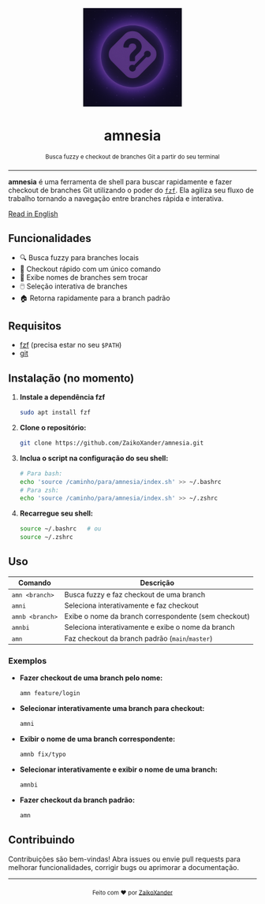<div align="center">
  <img src="github/docs/logo-2.png" alt="logo amnesia" width="200"/>
  <h1>amnesia</h1>
  <sup>Busca fuzzy e checkout de branches Git a partir do seu terminal</sup>
</div>

---

**amnesia** é uma ferramenta de shell para buscar rapidamente e fazer checkout de branches Git utilizando o poder do [`fzf`](https://github.com/junegunn/fzf). Ela agiliza seu fluxo de trabalho tornando a navegação entre branches rápida e interativa.

[Read in English](README.md)

## Funcionalidades

- 🔍 Busca fuzzy para branches locais
- 🚀 Checkout rápido com um único comando
- 📝 Exibe nomes de branches sem trocar
- 🖱️ Seleção interativa de branches
- 🏠 Retorna rapidamente para a branch padrão

## Requisitos

- [fzf](https://github.com/junegunn/fzf) (precisa estar no seu `$PATH`)
- [git](https://git-scm.com/)

## Instalação (no momento)

1. **Instale a dependência fzf**
   ```sh
   sudo apt install fzf
   ```

2. **Clone o repositório:**
   ```sh
   git clone https://github.com/ZaikoXander/amnesia.git
   ```

3. **Inclua o script na configuração do seu shell:**
   ```sh
   # Para bash:
   echo 'source /caminho/para/amnesia/index.sh' >> ~/.bashrc
   # Para zsh:
   echo 'source /caminho/para/amnesia/index.sh' >> ~/.zshrc
   ```

4. **Recarregue seu shell:**
   ```sh
   source ~/.bashrc   # ou
   source ~/.zshrc
   ```

## Uso

| Comando                | Descrição                                       |
|------------------------|------------------------------------------------|
| `amn <branch>`         | Busca fuzzy e faz checkout de uma branch       |
| `amni`                 | Seleciona interativamente e faz checkout       |
| `amnb <branch>`        | Exibe o nome da branch correspondente (sem checkout) |
| `amnbi`                | Seleciona interativamente e exibe o nome da branch   |
| `amn`                  | Faz checkout da branch padrão (`main`/`master`)      |

### Exemplos

- **Fazer checkout de uma branch pelo nome:**
  ```sh
  amn feature/login
  ```
- **Selecionar interativamente uma branch para checkout:**
  ```sh
  amni
  ```
- **Exibir o nome de uma branch correspondente:**
  ```sh
  amnb fix/typo
  ```
- **Selecionar interativamente e exibir o nome de uma branch:**
  ```sh
  amnbi
  ```
- **Fazer checkout da branch padrão:**
  ```sh
  amn
  ```

## Contribuindo

Contribuições são bem-vindas! Abra issues ou envie pull requests para melhorar funcionalidades, corrigir bugs ou aprimorar a documentação.

---

<p align="center">
  <sub>Feito com ❤️ por <a href="https://github.com/ZaikoXander">ZaikoXander</a></sub>
</p>
